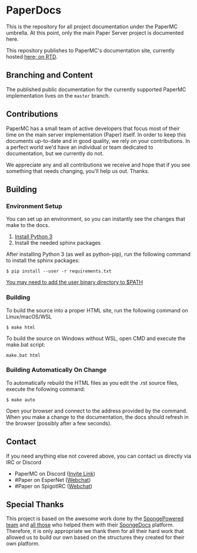 # PaperDocs
This is the repository for all project documentation under the PaperMC umbrella.
At this point, only the main Paper Server project is documented here.

This repository publishes to PaperMC's documentation site, currently hosted [here; on RTD](https://paper.readthedocs.io).

## Branching and Content

The published public documentation for the currently supported PaperMC implementation lives on the `master` branch.

## Contributions

PaperMC has a small team of active developers that focus most of their time on the main server implementation (Paper) itself. In order to keep this documents up-to-date and in good quality, we rely on your contributions. In a perfect world we'd have an individual or team dedicated to documentation, but we currently do not.

We appreciate any and all contributions we receive and hope that if you see something that needs changing, you'll help us out. Thanks.

## Building

### Environment Setup

You can set up an environment, so you can instantly see the changes that make to the docs.

1. [Install Python 3](https://www.python.org)
2. Install the needed sphinx packages

After installing Python 3 (as well as python-pip), run the following command to install the sphinx packages:

	$ pip install --user -r requirements.txt

[You may need to add the user binary directory to $PATH](https://packaging.python.org/tutorials/installing-packages/#installing-to-the-user-site)

### Building

To build the source into a proper HTML site, run the following command on Linux/macOS/WSL

	$ make html

To build the source on Windows without WSL, open CMD and execute the make.bat script:

	make.bat html

### Building Automatically On Change

To automatically rebuild the HTML files as you edit the .rst source files, execute the following command:

	$ make auto

Open your browser and connect to the address provided by the command. When you make a change to the documentation, the docs should refresh in the browser (possibly after a few seconds).

## Contact

If you need anything else not covered above, you can contact us directly via IRC or Discord

  + PaperMC on Discord ([Invite Link](https://discord.gg/papermc))
  + #Paper on EsperNet ([Webchat](https://webchat.esper.net/?channels=paper))
  + #Paper on SpigotIRC ([Webchat](http://elmer.spi.gt/iris/?channels=paper))

## Special Thanks
This project is based on the awesome work done by the [SpongePowered team](https://github.com/SpongePowered/) and [all those](https://github.com/SpongePowered/SpongeDocs/graphs/contributors) who helped them with their [SpongeDocs](https://github.com/SpongePowered/SpongeDocs) platform.
Therefore, it is only appropriate we thank them for all their hard work that allowed us to build our own based on the structures they created for their own platform.
